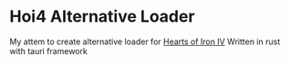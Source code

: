 # **H**oi4 **A**lternative **L**oader
My attem to create alternative loader for [Hearts of Iron IV](https://store.steampowered.com/app/394360/Hearts_of_Iron_IV/)
Written in rust with tauri framework
